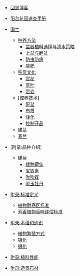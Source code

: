 * [回到博客](http://blog.hszofficial.site/)
* [阳台花园速查手册](README.md)
* [国兰](国兰/README.md)
    * [种养方法](国兰/种养方法/README.md)
        * [盆器植料选择与浇水策略](国兰/种养方法/盆器植料选择与浇水策略.md)
        * [上盆与翻盆](国兰/种养方法/上盆与翻盆.md)
        * [防虫防病](国兰/种养方法/防虫防病.md)
        * [施肥](国兰/种养方法/施肥.md)
    * [鉴赏文化](国兰/鉴赏文化/README.md)
        * [赏花](国兰/鉴赏文化/赏花.md)
        * [赏叶](国兰/鉴赏文化/赏叶.md)
        * [赏姿](国兰/鉴赏文化/赏姿.md)
    * [控养技术]
        * [配盆](国兰/控养技术/配盆.md)
        * [布景](国兰/控养技术/布景.md)
        * [矮化](国兰/控养技术/矮化.md)
        * [控制开品](国兰/控养技术/控制开品.md)
    * [建兰](国兰/建兰.md)
    * [春兰](国兰/春兰.md)


* [附录:品种介绍]
    * 建兰
        * [矮种荷仙](品种介绍/建兰/矮种荷仙.md)
        * [宝钗素](品种介绍/建兰/宝钗素.md)
        * [吹吹蝶](品种介绍/建兰/吹吹蝶.md)
        * [翠玉牡丹](品种介绍/建兰/翠玉牡丹.md)

<!-- * [小微草木盆景](小微草木盆景/README.md)
    * [国兰](小微草木盆景/国兰/README.md)
        * [欣赏方法](小微草木盆景/国兰/欣赏方法/README.md)
            * [赏花](小微草木盆景/国兰/欣赏方法/赏花.md)
            * [赏叶](小微草木盆景/国兰/欣赏方法/赏叶.md)
            * [赏姿](小微草木盆景/国兰/欣赏方法/赏姿.md)
        * [养护]
        * [春兰]
        * [莲瓣]
        * [春剑]
        * [香豆瓣]
        * [蕙兰]
        * [建兰]
        * [秋榜]
        * [墨兰]

* [水培植物]

* [向防盗网要空间]
    * [板植附生兰]
        * [陶罐法]
        * [吊瓶法]
    * [迷你陶罐挂壁养护]
* [水景]
    * [鱼]
    * [碗莲]
    * 浮萍

* [微景观]
    * [苔藓]
        * 白发藓
        * 星星藓
    * [蕨类]
        * 翠云草
        * 珊瑚卷柏 -->
<!-- * [洋兰]
        * [蝴蝶兰]
        * [文心兰]
        * [卡特兰]
        * [春石斛]
        * [秋石斛]
        * [棒叶兰]
        * [槽距兰]
        * [珍珠矮]
        * [兔耳兰]
    
    * [花盆的形制]()
    * [水培器具选择]()
    * [板植]
    * [附石]

    * [球根花卉]
        * [小苍兰]
        * []
    * [晚香玉]
    * [石菖蒲]
    * [多肉]
        * 长寿花
    * [热植]
    * [竹形植物]

* [向围栏要空间]
    * [牵牛花]
    * [球兰]
    * 板植附生兰

* [栀子花]
* [夏娟]
* [六月雪]
* [芸香科植物]

* [水景]
    * [鱼]
    * [碗莲]
    * 浮萍



-->
* [附录:标准定义](附录/标准定义/README.md)
    * [植物耐寒区标准](附录/标准定义/植物耐寒区.md)
    * [芳香植物香味评估标准](附录/标准定义/芳香植物香味评估标准.md)

* [附录:术语和通识](附录/术语和通识/README.md)
    * [植物繁殖方式](附录/术语和通识/植物繁殖方式.md)
    * [锦化](附录/术语和通识/锦化.md)
    * [缀化](附录/术语和通识/缀化.md)

* [附录:植料性能](附录/植料性能/README.md)
* [附录:造景石材]()